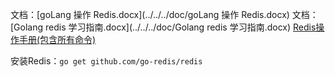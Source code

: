 

文档：[goLang 操作 Redis.docx](../../../doc/goLang 操作 Redis.docx)
文档：[Golang redis 学习指南.docx](../../../doc/Golang redis 学习指南.docx)
[Redis操作手册(包含所有命令)](https://redis.com.cn/commands.html)


安装Redis：`go get github.com/go-redis/redis`
